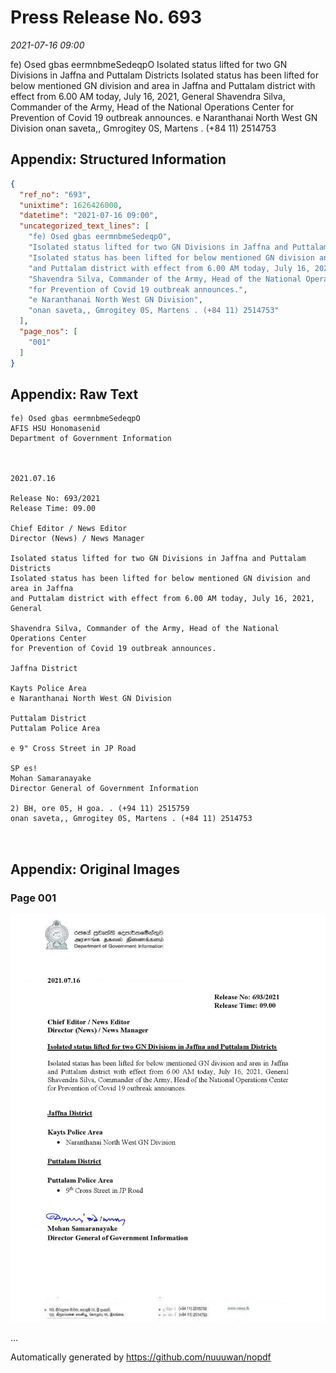 
# Press Release No. 693
*2021-07-16 09:00*


fe) Osed gbas eermnbmeSedeqpO
Isolated status lifted for two GN Divisions in Jaffna and Puttalam Districts
Isolated status has been lifted for below mentioned GN division and area in Jaffna
and Puttalam district with effect from 6.00 AM today, July 16, 2021, General
Shavendra Silva, Commander of the Army, Head of the National Operations Center
for Prevention of Covid 19 outbreak announces.
e Naranthanai North West GN Division
onan saveta,, Gmrogitey 0S, Martens . (+84 11) 2514753

## Appendix: Structured Information
```json
{
  "ref_no": "693",
  "unixtime": 1626426000,
  "datetime": "2021-07-16 09:00",
  "uncategorized_text_lines": [
    "fe) Osed gbas eermnbmeSedeqpO",
    "Isolated status lifted for two GN Divisions in Jaffna and Puttalam Districts",
    "Isolated status has been lifted for below mentioned GN division and area in Jaffna",
    "and Puttalam district with effect from 6.00 AM today, July 16, 2021, General",
    "Shavendra Silva, Commander of the Army, Head of the National Operations Center",
    "for Prevention of Covid 19 outbreak announces.",
    "e Naranthanai North West GN Division",
    "onan saveta,, Gmrogitey 0S, Martens . (+84 11) 2514753"
  ],
  "page_nos": [
    "001"
  ]
}
```

## Appendix: Raw Text
```text
fe) Osed gbas eermnbmeSedeqpO
AFIS HSU Honomasenid
Department of Government Information

 

2021.07.16

Release No: 693/2021
Release Time: 09.00

Chief Editor / News Editor
Director (News) / News Manager

Isolated status lifted for two GN Divisions in Jaffna and Puttalam Districts
Isolated status has been lifted for below mentioned GN division and area in Jaffna
and Puttalam district with effect from 6.00 AM today, July 16, 2021, General

Shavendra Silva, Commander of the Army, Head of the National Operations Center
for Prevention of Covid 19 outbreak announces.

Jaffna District

Kayts Police Area
e Naranthanai North West GN Division

Puttalam District
Puttalam Police Area

e 9" Cross Street in JP Road

SP es!
Mohan Samaranayake
Director General of Government Information

2) BH, ore 05, H goa. . (+94 11) 2515759
onan saveta,, Gmrogitey 0S, Martens . (+84 11) 2514753

 

```

## Appendix: Original Images

### Page 001

![page_no](https://raw.githubusercontent.com/nuuuwan/nopdf_data/main/nopdf.dgigovlk.ref693.page001.jpeg)
        

...

Automatically generated by https://github.com/nuuuwan/nopdf

    
    